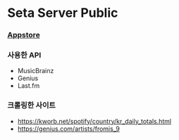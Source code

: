 # Seta Server Public

### [Appstore](https://apps.apple.com/kr/app/seta-%EC%84%B8%ED%83%80/id6471524204)

### 사용한 API
- MusicBrainz
- Genius
- Last.fm

### 크롤링한 사이트
- https://kworb.net/spotify/country/kr_daily_totals.html
- https://genius.com/artists/fromis_9
